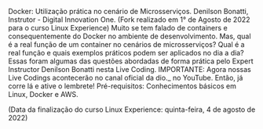 Docker: Utilização prática no cenário de Microsserviços.
Denilson Bonatti, Instrutor - Digital Innovation One.
(Fork realizado em 1° de Agosto de 2022 para o curso Linux Experience)
Muito se tem falado de containers e consequentemente do Docker no ambiente de desenvolvimento. 
Mas, qual é a real função de um container no cenários de microsserviços? 
Qual é a real função e quais exemplos práticos podem ser aplicados no dia a dia? 
Essas foram algumas das questões abordadas de forma prática pelo Expert Instructor Denilson Bonatti nesta Live Coding. 
IMPORTANTE: Agora nossas Live Codings acontecerão no canal oficial da dio._ no YouTube. 
Então, já corre lá e ative o lembrete! 
Pré-requisitos: Conhecimentos básicos em Linux, Docker e AWS.

(Data da finalização do curso Linux Experience: quinta-feira, 4 de agosto de 2022)
